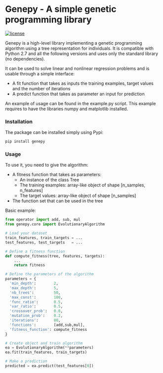 # Genepy \- A simple genetic programming library

[![license](https://img.shields.io/github/license/mashape/apistatus.svg?maxAge=2592000)](https://github.com/amstuta/genepy/blob/master/LICENSE.md)

Genepy is a high-level library implementing a
genetic programming algorithm using a tree representation for individuals. It
is compatible with Python 2.7 and all the following versions and uses only the
standard library (no dependencies).

It can be used to solve linear and nonlinear regression problems and is
usable through a simple interface:
- A fit function that takes as inputs the training examples, target values and the number of iterations
- A predict function that takes as parameter an input for prediction

An example of usage can be found in the example.py script. This example requires to
have the libraries numpy and matplotlib installed.

### Installation

The package can be installed simply using Pypi:
```sh
pip install genepy
```

### Usage

To use it, you need to give the algorithm:
- A fitness function that takes as parameters:
    - An instance of the class Tree
    - The training examples: array-like object of shape [n_samples, n_features]
    - The target values: array-like object of shape [n_samples]
- The function set that can be used in the tree

Basic example:
```python
from operator import add, sub, mul
from genepy.core import EvolutionaryAlgorithm

# Load your dataset
train_features, train_targets = ...
test_features, test_targets   = ...

# Define a fitness function
def compute_fitness(tree, features, targets):
    ...
    return fitness

# Define the parameters of the algorithm
parameters = {
  'min_depth':        2,
  'max_depth':        5,
  'nb_trees':         50,
  'max_const':        100,
  'func_ratio':       0.5,
  'var_ratio':        0.5,
  'crossover_prob':   0.8,
  'mutation_prob':    0.2,
  'iterations':       80,
  'functions':        [add,sub,mul],
  'fitness_function': compute_fitness
}

# Create object and train algorithm
ea = EvolutionaryAlgorithm(**parameters)
ea.fit(train_features, train_targets)

# Make a prediction
predicted = ea.predict(test_features[0])
```
